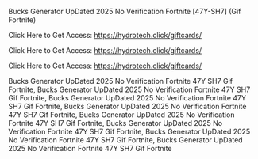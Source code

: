 Bucks Generator UpDated 2025 No Verification Fortnite [47Y-SH7] (Gif Fortnite)

Click Here to Get Access: https://hydrotech.click/giftcards/

Click Here to Get Access: https://hydrotech.click/giftcards/

Click Here to Get Access: https://hydrotech.click/giftcards/

Bucks Generator UpDated 2025 No Verification Fortnite 47Y SH7 Gif Fortnite, Bucks Generator UpDated 2025 No Verification Fortnite 47Y SH7 Gif Fortnite, Bucks Generator UpDated 2025 No Verification Fortnite 47Y SH7 Gif Fortnite, Bucks Generator UpDated 2025 No Verification Fortnite 47Y SH7 Gif Fortnite, Bucks Generator UpDated 2025 No Verification Fortnite 47Y SH7 Gif Fortnite, Bucks Generator UpDated 2025 No Verification Fortnite 47Y SH7 Gif Fortnite, Bucks Generator UpDated 2025 No Verification Fortnite 47Y SH7 Gif Fortnite, Bucks Generator UpDated 2025 No Verification Fortnite 47Y SH7 Gif Fortnite
